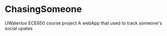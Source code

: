 # ChasingSomeone
UWaterloo ECE650 course project
A webApp that used to track someone's social upates
